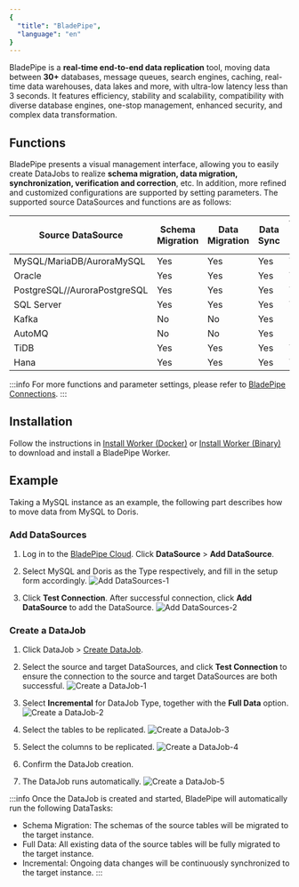 ```yaml
---
{
  "title": "BladePipe",
  "language": "en"
}
---
```


<!--
Licensed to the Apache Software Foundation (ASF) under one
or more contributor license agreements.  See the NOTICE file
distributed with this work for additional information
regarding copyright ownership.  The ASF licenses this file
to you under the Apache License, Version 2.0 (the
"License"); you may not use this file except in compliance
with the License.  You may obtain a copy of the License at

  http://www.apache.org/licenses/LICENSE-2.0

Unless required by applicable law or agreed to in writing,
software distributed under the License is distributed on an
"AS IS" BASIS, WITHOUT WARRANTIES OR CONDITIONS OF ANY
KIND, either express or implied.  See the License for the
specific language governing permissions and limitations
under the License.
-->

BladePipe is a **real-time end-to-end data replication** tool, moving data between **30+** databases, message queues, search engines, caching, real-time data warehouses, data lakes and more, with ultra-low latency less than 3 seconds. It features efficiency, stability and scalability, compatibility with diverse database engines, one-stop management, enhanced security, and complex data transformation.

## Functions
BladePipe presents a visual management interface, allowing you to easily create DataJobs to realize **schema migration, data migration, synchronization, verification and correction**, etc. In addition, more refined and customized configurations are supported by setting parameters. The supported source DataSources and functions are as follows:

| Source DataSource            | Schema Migration | Data Migration | Data Sync | Verification & Correction |
|------------------------------|------------------|----------------|-----------|---------------------------|
| MySQL/MariaDB/AuroraMySQL    | Yes              | Yes            | Yes       | Yes                       |
| Oracle                       | Yes              | Yes            | Yes       | Yes                       |
| PostgreSQL//AuroraPostgreSQL | Yes              | Yes            | Yes       | Yes                       |
| SQL Server                   | Yes              | Yes            | Yes       | Yes                       |
| Kafka                        | No               | No             | Yes       | No                        |
| AutoMQ                       | No               | No             | Yes       | No                        |
| TiDB                         | Yes              | Yes            | Yes       | Yes                       |
| Hana                         | Yes              | Yes            | Yes       | Yes                       |

:::info
For more functions and parameter settings, please refer to [BladePipe Connections](https://doc.bladepipe.com/dataMigrationAndSync/connection/mysql2?target=Doris).
:::

## Installation
Follow the instructions in [Install Worker (Docker)](https://doc.bladepipe.com/productOP/docker/install_worker_docker) or [Install Worker (Binary)](https://doc.bladepipe.com/productOP/binary/install_worker_binary) to download and install a BladePipe Worker.

## Example
Taking a MySQL instance as an example, the following part describes how to move data from MySQL to Doris. 

### Add DataSources
1. Log in to the [BladePipe Cloud](https://cloud.bladepipe.com/). Click **DataSource** > **Add DataSource**.
2. Select MySQL and Doris as the Type respectively, and fill in the setup form accordingly. 
   ![Add DataSources-1](/images/bp-doris-1.png)

3. Click **Test Connection**. After successful connection, click **Add DataSource** to add the DataSource. 
   ![Add DataSources-2](/images/bp-doris-2.png)

### Create a DataJob
1. Click DataJob > [Create DataJob](https://doc.bladepipe.com/operation/job_manage/create_job/create_full_incre_task).
2. Select the source and target DataSources, and click **Test Connection** to ensure the connection to the source and target DataSources are both successful.
  ![Create a DataJob-1](/images/bp-doris-3.png)

1. Select **Incremental** for DataJob Type, together with the **Full Data** option.
  ![Create a DataJob-2](/images/bp-doris-4.png)

1. Select the tables to be replicated.
  ![Create a DataJob-3](/images/bp-doris-5.png)

1. Select the columns to be replicated.
  ![Create a DataJob-4](/images/bp-doris-6.png)

1. Confirm the DataJob creation.
2. The DataJob runs automatically.
  ![Create a DataJob-5](/images/bp-doris-8.png)
  
  :::info
  Once the DataJob is created and started, BladePipe will automatically run the following DataTasks:
  
  - Schema Migration: The schemas of the source tables will be migrated to the target instance.
  - Full Data: All existing data of the source tables will be fully migrated to the target instance.
  - Incremental: Ongoing data changes will be continuously synchronized to the target instance.
  :::


